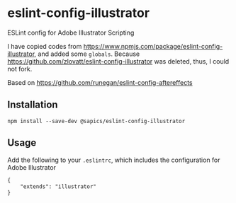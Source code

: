 # eslint-config-illustrator

ESLint config for Adobe Illustrator Scripting

I have copied codes from https://www.npmjs.com/package/eslint-config-illustrator, and added some `globals`.
Because https://github.com/zlovatt/eslint-config-illustrator was deleted, thus, I could not fork.

Based on https://github.com/runegan/eslint-config-aftereffects

## Installation

```
npm install --save-dev @sapics/eslint-config-illustrator
```

## Usage

Add the following to your `.eslintrc`, which includes the configuration for Adobe Illustrator
```
{
    "extends": "illustrator"
}
```
